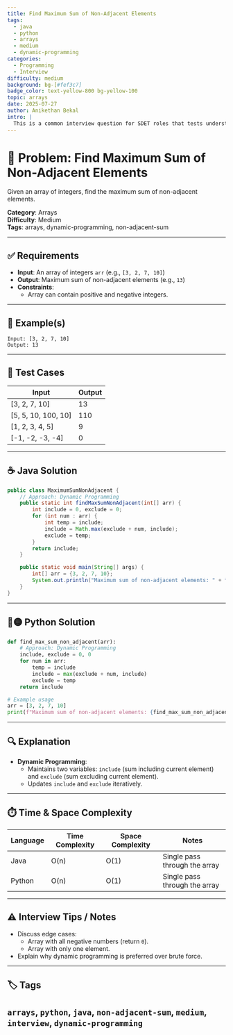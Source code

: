 ```yaml
---
title: Find Maximum Sum of Non-Adjacent Elements
tags:
  - java
  - python
  - arrays
  - medium
  - dynamic-programming
categories:
  - Programming
  - Interview
difficulty: medium
background: bg-[#fef3c7]
badge_color: text-yellow-800 bg-yellow-100
topic: arrays
date: 2025-07-27
author: Anikethan Bekal
intro: |
  This is a common interview question for SDET roles that tests understanding of array manipulation and dynamic programming techniques.
---
```


# 🧠 Problem: Find Maximum Sum of Non-Adjacent Elements

Given an array of integers, find the maximum sum of non-adjacent elements.

**Category**: Arrays  
**Difficulty**: Medium  
**Tags**: arrays, dynamic-programming, non-adjacent-sum

---

## ✅ Requirements
- **Input**: An array of integers `arr` (e.g., `[3, 2, 7, 10]`)
- **Output**: Maximum sum of non-adjacent elements (e.g., `13`)
- **Constraints**:
  - Array can contain positive and negative integers.

---

## 🧪 Example(s)
```text
Input: [3, 2, 7, 10]
Output: 13
```

---

## 🧪 Test Cases
| Input              | Output |
|---------------------|--------|
| [3, 2, 7, 10]       | 13     |
| [5, 5, 10, 100, 10] | 110    |
| [1, 2, 3, 4, 5]     | 9      |
| [-1, -2, -3, -4]    | 0      |

---

## ☕ Java Solution
```java
public class MaximumSumNonAdjacent {
    // Approach: Dynamic Programming
    public static int findMaxSumNonAdjacent(int[] arr) {
        int include = 0, exclude = 0;
        for (int num : arr) {
            int temp = include;
            include = Math.max(exclude + num, include);
            exclude = temp;
        }
        return include;
    }

    public static void main(String[] args) {
        int[] arr = {3, 2, 7, 10};
        System.out.println("Maximum sum of non-adjacent elements: " + findMaxSumNonAdjacent(arr));
    }
}
```

---

## 🔵🟡 Python Solution
```python
def find_max_sum_non_adjacent(arr):
    # Approach: Dynamic Programming
    include, exclude = 0, 0
    for num in arr:
        temp = include
        include = max(exclude + num, include)
        exclude = temp
    return include

# Example usage
arr = [3, 2, 7, 10]
print(f"Maximum sum of non-adjacent elements: {find_max_sum_non_adjacent(arr)}")
```

---

## 🔍 Explanation
- **Dynamic Programming**:
  - Maintains two variables: `include` (sum including current element) and `exclude` (sum excluding current element).
  - Updates `include` and `exclude` iteratively.

---

## ⏱️ Time & Space Complexity
| Language | Time Complexity | Space Complexity | Notes |
|----------|-----------------|------------------|-------|
| Java     | O(n)            | O(1)             | Single pass through the array |
| Python   | O(n)            | O(1)             | Single pass through the array |

---

## ⚠️ Interview Tips / Notes
- Discuss edge cases:
  - Array with all negative numbers (return `0`).
  - Array with only one element.
- Explain why dynamic programming is preferred over brute force.

---

## 🏷 Tags
`arrays`, `python`, `java`, `non-adjacent-sum`, `medium`, `interview`, `dynamic-programming`
---
